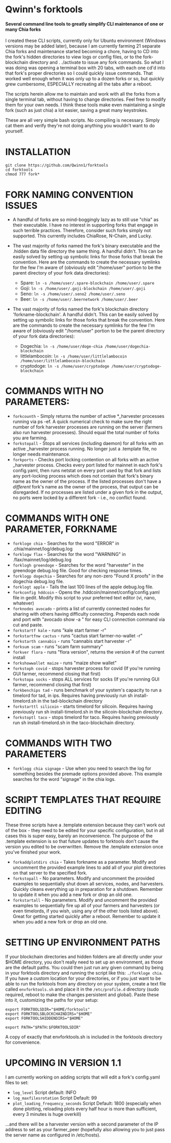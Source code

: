 # Qwinn's forktools

#### Several command line tools to greatly simplify CLI maintenance of one or many Chia forks


I created these CLI scripts, currently only for Ubuntu environment (Windows versions may be added later), because I am currently farming 21 separate Chia forks and maintenance
started becoming a chore, having to CD into the fork's hidden directories to view logs or config files, or to the fork-blockchain directory and . ./activate to issue any
fork commands.  So what I was doing was opening a terminal box with 20 tabs, with each one cd'd into that fork's proper directories so I could quickly issue commands.  That
worked well enough when it was only up to a dozen forks or so, but quickly grew cumbersome, ESPECIALLY recreating all the tabs after a reboot.

The scripts herein allow me to maintain and work with all the forks from a single terminal tab, without having to change directories.  Feel free to modify them for your 
own needs.  I think these tools make even maintaining a single fork (such as just chia) a lot easier, saving a great many keystrokes.

These are all very simple bash scripts.  No compiling is necessary.  Simply cat them and verify they're not doing anything you wouldn't want to do yourself.

# INSTALLATION

```
git clone https://github.com/Qwinn1/forktools
cd forktools
chmod 777 fork*
```
 
# FORK NAMING CONVENTION ISSUES

- A handful of forks are so mind-boggingly lazy as to still use "chia" as their executable.  I have no interest in supporting forks that engage in such terrible practices.  Therefore, consider such forks simply not supported.  This currently includes ChiaRose, N-Chain, and Lucky.

- The vast majority of forks named the fork's binary executable and the .hidden data file directory the same thing.  A handful didn't.  This can be easily solved by setting up symbolic links for those forks that break the convention.  Here are the commands to create the necessary symlinks for the few I'm aware of (obviously edit "/home/user" portion to be the parent directory of your fork data directories):

  - Spare:     `ln -s /home/user/.spare-blockchain /home/user/.spare`
  - Goji:      `ln -s /home/user/.goji-blockchain /home/user/.goji`
  - Seno:      `ln -s /home/user/.seno2 /home/user/.seno`
  - Beer:      `ln -s /home/user/.beernetwork /home/user/.beer`

- The vast majority of forks named the fork's blockchain directory 'forkname-blockchain'.  A handful didn't.  This can be easily solved by setting up symbolic links for those forks that break the convention.  Here are the commands to create the necessary symlinks for the few I'm aware of (obviously edit "/home/user" portion to be the parent directory of your fork data directories):

  - Dogechia:   `ln -s /home/user/doge-chia /home/user/dogechia-blockchain`
  - littlelambocoin:  `ln -s /home/user/littlelambocoin /home/user/littlelambocoin-blockchain`
  - cryptodoge:  `ln -s /home/user/cryptodoge /home/user/cryptodoge-blockchain`

# COMMANDS WITH NO PARAMETERS:

- `forkcounth`            \-  Simply returns the number of active *_harvester processes running via ps -ef.  A quick numerical check to make sure the right number of fork harvester processes are running on the server (farmers also run harvester processes).  Should equal the total number of forks you are farming.
- `forkstopall`           \-  Stops all services (including daemon) for all forks with an active _harvester process running. No longer just a .template file, no longer needs maintenance.
- `forkports`             \-  Checks port locking contention on all forks with an active _harvester process.  Checks every port listed for mainnet in each fork's config.yaml, then runs netstat on every port used by that fork and lists any port-locking process which does not contain that fork's binary name as the owner of the process.  If the listed processes don't have a *different* fork's name as the owner of the process, that output can be disregarded.  If no processes are listed under a given fork in the output, no ports were locked by a different fork - i.e., no conflict found.


# COMMANDS WITH ONE PARAMETER, FORKNAME

- `forkloge chia`         \-  Searches for the word "ERROR" in .chia/mainnet/log/debug.log
- `forklogw flax`         \-  Searches for the word "WARNING" in .flax/mainnet/log/debug.log
- `forklogh greendoge`    \-  Searches for the word "harvester" in the greendoge debug.log file.  Good for checking response times.
- `forklogp dogechia`     \-  Searches for any non-zero "Found X proofs" in the dogechia debug.log file.
- `forklogt apple`        \-  Tails the last 100 lines of the apple debug.log file.
- `forkconfig hddcoin`    \-  Opens the .hddcoin/mainnet/config/config.yaml file in gedit.  Modify this script to your preferred text editor (vi, nano, whatever)
- `forknodes avocado`     \-  prints a list of currently connected nodes for sharing with others having difficulty connecting. Prepends each node and port with "avocado show -a " for easy CLI connection command via cut and paste.
- `forkstartf kale`       \-  runs "kale start farmer -r"
- `forkstartfnw cactus`   \-  runs "cactus start farmer-no-wallet -r"
- `forkstarth cannabis`   \-  runs "cannabis start harvester -r"
- `forksum scam`          \-  runs "scam farm summary"
- `forkver flora`         \-  runs "flora version", returns the version # of the current install
- `forkshowwallet maize`  \-  runs "maize show wallet"
- `forkstoph covid`       \-  stops harvester process for covid (If you're running GUI farmer, recommend closing that first)
- `forkstopa socks`       \-  stops ALL services for socks (If you're running GUI farmer, recommend closing that first)
- `forkbenchips tad`      \-  runs benchmark of your system's capacity to run a timelord for tad, in ips.  Requires having previously run sh install-timelord.sh in the tad-blockchain directory
- `forkstarttl silicoin`  \-  starts timelord for silicoin.  Requires having previously run sh install-timelord.sh in the silicoin-blockchain directory.
- `forkstoptl taco`       \-  stops timelord for taco.  Requires having previously run sh install-timelord.sh in the taco-blockchain directory.

# COMMANDS WITH TWO PARAMETERS

- `forklogg chia signage`    \-  Use when you need to search the log for something besides the premade options provided above.  This example searches for the word "signage" in the chia logs.

# SCRIPT TEMPLATES THAT REQUIRE EDITING

These three scripts have a .template extension because they can't work out of the box - they need to be edited for your specific configuration, but in all cases this is super easy, barely an inconvenience.  The purpose of the .template extension is so that future updates to forktools don't cause the version you edited to be overwritten.  Remove the .template extension once you've finished your work.

- `forkaddplotdirs chia`  \-  Takes forkname as a parameter.  Modify and uncomment the provided example lines to add all of your plot directories on that server to the specified fork.
- `forkstopall`           \-  No parameters.  Modify and uncomment the provided examples to sequentially shut down all services, nodes, and harvesters.  Quickly cleans everything up in preparation for a shutdown.  Remember to update it when you add a new fork or drop an old one.
- `forkstartall`          \-  No parameters.  Modify and uncomment the provided examples to sequentially fire up all of your farmers and harvesters (or even timelords, if you wish, using any of the other tools listed above).  Great for getting started quickly after a reboot.  Remember to update it when you add a new fork or drop an old one.



# SETTING UP ENVIRONMENT PATHS

If your blockchain directories and hidden folders are all directly under your $HOME directory, you don't really need to set up an environment, as those are the default paths.  You could then just run any given command by being in your forktools directory and running the script like this:  `./forkloge chia`.  If you have a custom location for your directories, or if you just want to be able to run the forktools from any directory on your system, create a text file called `envforktools.sh` and place it in the `/etc/profile.d` directory (sudo required, reboot to make the changes persistent and global).  Paste these into it, customizing the paths for your setup:

```
export FORKTOOLSDIR="$HOME/forktools"
export FORKTOOLSBLOCKCHAINDIRS="$HOME"
export FORKTOOLSHIDDENDIRS="$HOME"

export PATH="$PATH:$FORKTOOLSDIR"
```

A copy of exactly that envforktools.sh is included in the forktools directory for convenience.



# UPCOMING IN VERSION 1.1

I am currently working on adding scripts that will edit a fork's config.yaml files to set:

-   `log_level`   Script default: INFO
-   `log_maxfilesrotation`  Script Default: 99   
-   `plot_loading_frequency_seconds`  Script Default: 1800 (especially when done plotting, reloading plots every half hour is more than sufficient, every 3 minutes is huge overkill)   

...and there will be a harvester version with a second parameter of the IP address to set as your farmer_peer (hopefully also allowing you to just pass the server name as configured in /etc/hosts).


